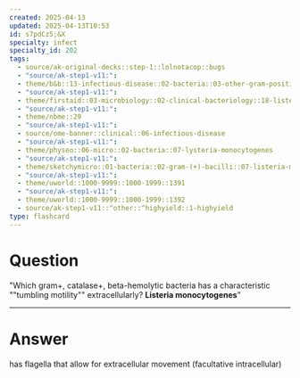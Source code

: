 ```yaml
---
created: 2025-04-13
updated: 2025-04-13T10:53
id: s7pdCz5;&X
specialty: infect
specialty_id: 202
tags:
  - source/ak-original-decks::step-1::lolnotacop::bugs
  - "source/ak-step1-v11:": 
  - theme/b&b::13-infectious-disease::02-bacteria::03-other-gram-positives
  - "source/ak-step1-v11:": 
  - theme/firstaid::03-microbiology::02-clinical-bacteriology::18-listeria-monocytogenes
  - "source/ak-step1-v11:": 
  - theme/nbme::29
  - "source/ak-step1-v11:": 
  - source/ome-banner::clinical::06-infectious-disease
  - "source/ak-step1-v11:": 
  - theme/physeo::06-micro::02-bacteria::07-lysteria-monocytogenes
  - "source/ak-step1-v11:": 
  - theme/sketchymicro::01-bacteria::02-gram-(+)-bacilli::07-listeria-monocytogenes
  - "source/ak-step1-v11:": 
  - theme/uworld::1000-9999::1000-1999::1391
  - "source/ak-step1-v11:": 
  - theme/uworld::1000-9999::1000-1999::1392
  - source/ak-step1-v11::^other::^highyield::1-highyield
type: flashcard
---
```


# Question
"Which gram+, catalase+, beta-hemolytic bacteria has a characteristic ""tumbling motility"" extracellularly?   **Listeria monocytogenes**"

---

# Answer
has flagella that allow for extracellular movement (facultative intracellular)